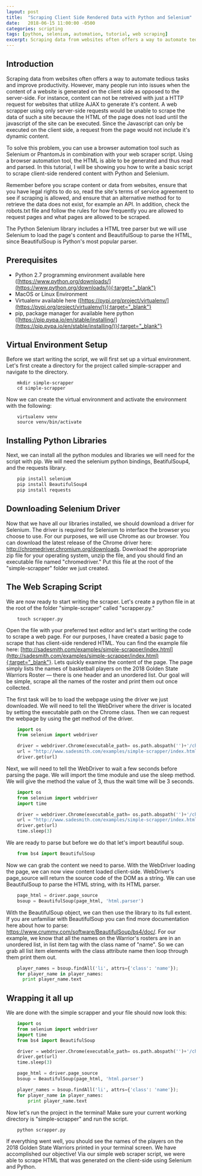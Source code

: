 ```yaml
---
layout: post
title:  "Scraping Client Side Rendered Data with Python and Selenium"
date:   2018-06-15 11:00:00 -0500
categories: scripting
tags: [python, selenium, automation, tutorial, web scraping]
excerpt: Scraping data from websites often offers a way to automate tedious tasks and improve productivity. However, many people run into issues when the content of a website is generated on the client side as opposed to the server-side.
---
```


Introduction
------------

Scraping data from websites often offers a way to automate tedious tasks and improve productivity. However, many people run into issues when the content of a website is generated on the client side as opposed to the server-side. For instance, content can not be retreived with just a HTTP request for websites that utilize AJAX to generate it's content. A web scrapper using only server-side requests would be unable to scrape the data of such a site because the HTML of the page does not load until the javascript of the site can be executed. Since the Javascript can only be executed on the client side, a request from the page would not include it's dynamic content.

To solve this problem, you can use a browser automation tool such as Selenium or PhantomJs in combination with your web scraper script. Using a browser automation tool, the HTML is able to be generated and thus read and parsed. In this tutorial, I will be showing you how to write a basic script to scrape client-side rendered content with Python and Selenium.

Remember before you scrape content or data from websites, ensure that you have legal rights to do so, read the site's terms of service agreement to see if scraping is allowed, and ensure that an alternative method for to retrieve the data does not exist, for example an API. In addition, check the robots.txt file and follow the rules for how frequently you are allowed to request pages and what pages are allowed to be scraped.

The Python Selenium library includes a HTML tree parser but we will use Selenium to load the page's content and BeautifulSoup to parse the HTML, since BeautifulSoup is Python's most popular parser.

Prerequisites
-------------

*   Python 2.7 programming environment available here ([https://www.python.org/downloads/](https://www.python.org/downloads/)){:target="_blank"}
*   MacOS or Linux Environment
*   Virtualenv available here ([https://pypi.org/project/virtualenv/](https://pypi.org/project/virtualenv/)){:target="_blank"}
*   pip, package manager for available here python ([https://pip.pypa.io/en/stable/installing/](https://pip.pypa.io/en/stable/installing/)){:target="_blank"}

Virtual Environment Setup
-------------------------

Before we start writing the script, we will first set up a virtual environment. Let's first create a directory for the project called simple-scrapper and navigate to the directory.
```terminal
    mkdir simple-scrapper
    cd simple-scrapper
```

Now we can create the virtual environment and activate the environment with the following:
```terminal
    virtualenv venv
    source venv/bin/activate
```

Installing Python Libraries
---------------------------

Next, we can install all the python modules and libraries we will need for the script with pip. We will need the selenium python bindings, BeatifulSoup4, and the requests library.
```python
    pip install selenium
    pip install BeautifulSoup4
    pip install requests
```

Downloading Selenium Driver
---------------------------

Now that we have all our libraries installed, we should download a driver for Selenium. The driver is required for Selenium to interface the browser you choose to use. For our purposes, we will use Chrome as our browser. You can download the latest release of the Chrome driver here: http://chromedriver.chromium.org/downloads. Download the appropriate zip file for your operating system, unzip the file, and you should find an executable file named "chromedriver." Put this file at the root of the "simple-scrapper" folder we just created.

The Web Scraping Script
-----------------------

We are now ready to start writing the scraper. Let's create a python file in at the root of the folder "simple-scraper" called "scrapper.py."
```terminal
    touch scrapper.py
```

Open the file with your preferred text editor and let's start writing the code to scrape a web page. For our purposes, I have created a basic page to scrape that has client-side rendered HTML. You can find the example file here: [http://sadesmith.com/examples/simple-scrapper/index.html](http://sadesmith.com/examples/simple-scrapper/index.html){:target="_blank"}. Lets quickly examine the content of the page. The page simply lists the names of basketball players on the 2018 Golden State Warriors Roster — there is one header and an unordered list. Our goal will be simple, scrape all the names of the roster and print them out once collected.

The first task will be to load the webpage using the driver we just downloaded. We will need to tell the WebDriver where the driver is located by setting the executable path on the Chrome class. Then we can request the webpage by using the get method of the driver.
```python
    import os
    from selenium import webdriver

    driver = webdriver.Chrome(executable_path= os.path.abspath('')+'/chromedriver')
    url = "http://www.sadesmith.com/examples/simple-scrapper/index.html"
    driver.get(url)
```

Next, we will need to tell the WebDriver to wait a few seconds before parsing the page. We will import the time module and use the sleep method. We will give the method the value of 3, thus the wait time will be 3 seconds.
```python
    import os
    from selenium import webdriver
    import time

    driver = webdriver.Chrome(executable_path= os.path.abspath('')+'/chromedriver')
    url = "http://www.sadesmith.com/examples/simple-scrapper/index.html"
    driver.get(url)
    time.sleep(3)
```

We are ready to parse but before we do that let's import beautiful soup.
```python
    from bs4 import BeautifulSoup
```
Now we can grab the content we need to parse. With the WebDriver loading the page, we can now view content loaded client-side. WebDriver's page_source will return the source code of the DOM as a string. We can use BeautifulSoup to parse the HTML string, with its HTML parser.
```python
    page_html = driver.page_source
    bsoup = BeautifulSoup(page_html, 'html.parser')
```

With the BeautifulSoup object, we can then use the library to its full extent. If you are unfamiliar with BeautifulSoup you can find more documentation here about how to parse: https://www.crummy.com/software/BeautifulSoup/bs4/doc/. For our example, we know that all the names on the Warrior's rosters are in an unordered list, in list item tag with the class name of "name". So we can grab all list item elements with the class attribute name then loop through them print them out.
```python
    player_names = bsoup.findAll('li', attrs={'class': 'name'});
    for player_name in player_names:
      print player_name.text
```

Wrapping it all up
------------------

We are done with the simple scrapper and your file should now look this:
```python
    import os
    from selenium import webdriver
    import time
    from bs4 import BeautifulSoup

    driver = webdriver.Chrome(executable_path= os.path.abspath('')+'/chromedriver')
    driver.get(url)
    time.sleep(3)

    page_html = driver.page_source
    bsoup = BeautifulSoup(page_html, 'html.parser')

    player_names = bsoup.findAll('li', attrs={'class': 'name'});
    for player_name in player_names:
        print player_name.text
```

Now let's run the project in the terminal! Make sure your current working directory is "simple-scrapper" and run the script.
```terminal
    python scrapper.py
```

If everything went well, you should see the names of the players on the 2018 Golden State Warriors printed in your terminal screen. We have accomplished our objective! Via our simple web scraper script, we were able to scrape HTML that was generated on the client-side using Selenium and Python.